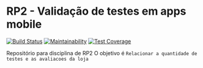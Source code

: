 # RP2 - Validação de testes em apps mobile

[![Build Status](https://travis-ci.com/Deh410/rp2-testing-validation.svg?branch=master)](https://travis-ci.com/Deh410/rp2-testing-validation) [![Maintainability](https://api.codeclimate.com/v1/badges/79b216d6436fc46eb4d4/maintainability)](https://codeclimate.com/github/Deh410/rp2-testing-validation/maintainability) [![Test Coverage](https://api.codeclimate.com/v1/badges/79b216d6436fc46eb4d4/test_coverage)](https://codeclimate.com/github/Deh410/rp2-testing-validation/test_coverage)

Repositório para disciplina de RP2
O objetivo é ```Relacionar a quantidade de testes e as avaliacoes da loja```
